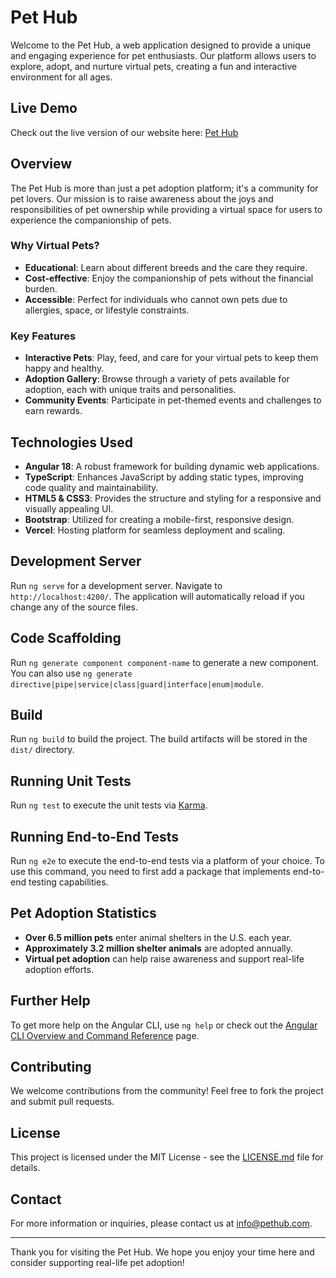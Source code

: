 # Pet Hub

Welcome to the Pet Hub, a web application designed to provide a unique and engaging experience for pet enthusiasts. Our platform allows users to explore, adopt, and nurture virtual pets, creating a fun and interactive environment for all ages.

## Live Demo

Check out the live version of our website here: [Pet Hub](https://pethub-tan.vercel.app/)

## Overview

The Pet Hub is more than just a pet adoption platform; it's a community for pet lovers. Our mission is to raise awareness about the joys and responsibilities of pet ownership while providing a virtual space for users to experience the companionship of pets.

### Why Virtual Pets?

- **Educational**: Learn about different breeds and the care they require.
- **Cost-effective**: Enjoy the companionship of pets without the financial burden.
- **Accessible**: Perfect for individuals who cannot own pets due to allergies, space, or lifestyle constraints.

### Key Features

- **Interactive Pets**: Play, feed, and care for your virtual pets to keep them happy and healthy.
- **Adoption Gallery**: Browse through a variety of pets available for adoption, each with unique traits and personalities.
- **Community Events**: Participate in pet-themed events and challenges to earn rewards.

## Technologies Used

- **Angular 18**: A robust framework for building dynamic web applications.
- **TypeScript**: Enhances JavaScript by adding static types, improving code quality and maintainability.
- **HTML5 & CSS3**: Provides the structure and styling for a responsive and visually appealing UI.
- **Bootstrap**: Utilized for creating a mobile-first, responsive design.
- **Vercel**: Hosting platform for seamless deployment and scaling.

## Development Server

Run `ng serve` for a development server. Navigate to `http://localhost:4200/`. The application will automatically reload if you change any of the source files.

## Code Scaffolding

Run `ng generate component component-name` to generate a new component. You can also use `ng generate directive|pipe|service|class|guard|interface|enum|module`.

## Build

Run `ng build` to build the project. The build artifacts will be stored in the `dist/` directory.

## Running Unit Tests

Run `ng test` to execute the unit tests via [Karma](https://karma-runner.github.io).

## Running End-to-End Tests

Run `ng e2e` to execute the end-to-end tests via a platform of your choice. To use this command, you need to first add a package that implements end-to-end testing capabilities.

## Pet Adoption Statistics

- **Over 6.5 million pets** enter animal shelters in the U.S. each year.
- **Approximately 3.2 million shelter animals** are adopted annually.
- **Virtual pet adoption** can help raise awareness and support real-life adoption efforts.

## Further Help

To get more help on the Angular CLI, use `ng help` or check out the [Angular CLI Overview and Command Reference](https://angular.io/cli) page.

## Contributing

We welcome contributions from the community! Feel free to fork the project and submit pull requests.

## License

This project is licensed under the MIT License - see the [LICENSE.md](LICENSE.md) file for details.

## Contact

For more information or inquiries, please contact us at [info@pethub.com](mailto:info@pethub.com).

---

Thank you for visiting the Pet Hub. We hope you enjoy your time here and consider supporting real-life pet adoption!
